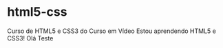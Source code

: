 # html5-css
Curso de HTML5 e CSS3 do Curso em Vídeo
Estou aprendendo HTML5 e CSS3!
Olá
Teste
<br>
<a href="https://dante-alves.github.io/html5-css/desafios/d010/android-Copia.html"></a>